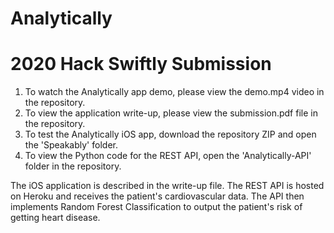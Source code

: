 # Analytically
# 2020 Hack Swiftly Submission

1. To watch the Analytically app demo, please view the demo.mp4 video in the repository.
2. To view the application write-up, please view the submission.pdf file in the repository.
3. To test the Analytically iOS app, download the repository ZIP and open the 'Speakably' folder.
4. To view the Python code for the REST API, open the 'Analytically-API' folder in the repository.

The iOS application is described in the write-up file. The REST API is hosted on Heroku and receives the patient's cardiovascular data. The API then implements Random Forest Classification to output the patient's risk of getting heart disease.
